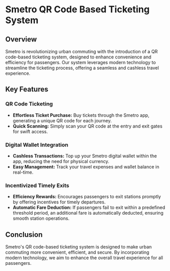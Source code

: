 # Smetro QR Code Based Ticketing System

## Overview

Smetro is revolutionizing urban commuting with the introduction of a QR code-based ticketing system, designed to enhance convenience and efficiency for passengers. Our system leverages modern technology to streamline the ticketing process, offering a seamless and cashless travel experience.

## Key Features

### QR Code Ticketing
- **Effortless Ticket Purchase:** Buy tickets through the Smetro app, generating a unique QR code for each journey.
- **Quick Scanning:** Simply scan your QR code at the entry and exit gates for swift access.

### Digital Wallet Integration
- **Cashless Transactions:** Top up your Smetro digital wallet within the app, reducing the need for physical currency.
- **Easy Management:** Track your travel expenses and wallet balance in real-time.

### Incentivized Timely Exits
- **Efficiency Rewards:** Encourages passengers to exit stations promptly by offering incentives for timely departures.
- **Automatic Fare Deduction:** If passengers fail to exit within a predefined threshold period, an additional fare is automatically deducted, ensuring smooth station operations.


## Conclusion

Smetro's QR code-based ticketing system is designed to make urban commuting more convenient, efficient, and secure. By incorporating modern technology, we aim to enhance the overall travel experience for all passengers.
